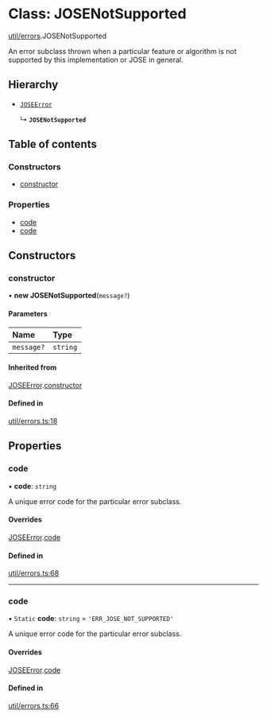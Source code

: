# Class: JOSENotSupported

[util/errors](../modules/util_errors.md).JOSENotSupported

An error subclass thrown when a particular feature or algorithm is not supported by this
implementation or JOSE in general.

## Hierarchy

- [`JOSEError`](util_errors.JOSEError.md)

  ↳ **`JOSENotSupported`**

## Table of contents

### Constructors

- [constructor](util_errors.JOSENotSupported.md#constructor)

### Properties

- [code](util_errors.JOSENotSupported.md#code)
- [code](util_errors.JOSENotSupported.md#code)

## Constructors

### constructor

• **new JOSENotSupported**(`message?`)

#### Parameters

| Name | Type |
| :------ | :------ |
| `message?` | `string` |

#### Inherited from

[JOSEError](util_errors.JOSEError.md).[constructor](util_errors.JOSEError.md#constructor)

#### Defined in

[util/errors.ts:18](https://github.com/panva/jose/blob/v3.14.4/src/util/errors.ts#L18)

## Properties

### code

• **code**: `string`

A unique error code for the particular error subclass.

#### Overrides

[JOSEError](util_errors.JOSEError.md).[code](util_errors.JOSEError.md#code)

#### Defined in

[util/errors.ts:68](https://github.com/panva/jose/blob/v3.14.4/src/util/errors.ts#L68)

___

### code

▪ `Static` **code**: `string` = `'ERR_JOSE_NOT_SUPPORTED'`

A unique error code for the particular error subclass.

#### Overrides

[JOSEError](util_errors.JOSEError.md).[code](util_errors.JOSEError.md#code)

#### Defined in

[util/errors.ts:66](https://github.com/panva/jose/blob/v3.14.4/src/util/errors.ts#L66)
